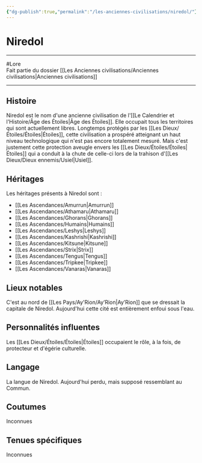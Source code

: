 ```yaml
---
{"dg-publish":true,"permalink":"/les-anciennes-civilisations/niredol/"}
---
```


# Niredol
---
#Lore  
Fait partie du dossier [[Les Anciennes civilisations/Anciennes civilisations\|Anciennes civilisations]]

-------
## Histoire
Niredol est le nom d'une ancienne civilisation de l'[[Le Calendrier et l'Histoire/Âge des Étoiles\|Âge des Étoiles]]. Elle occupait tous les territoires qui sont actuellement libres.
Longtemps protégés par les [[Les Dieux/Étoiles/Étoiles\|Étoiles]], cette civilisation a prospéré atteignant un haut niveau technologique qui n'est pas encore totalement mesuré. Mais c'est justement cette protection aveugle envers les [[Les Dieux/Étoiles/Étoiles\|Étoiles]] qui a conduit à la chute de celle-ci lors de la trahison d'[[Les Dieux/Dieux ennemis/Usiel\|Usiel]].
## Héritages
Les héritages présents à Niredol sont :
- [[Les Ascendances/Amurrun\|Amurrun]]
- [[Les Ascendances/Athamaru\|Athamaru]]
- [[Les Ascendances/Ghorans\|Ghorans]]
- [[Les Ascendances/Humains\|Humains]]
- [[Les Ascendances/Leshys\|Leshys]]
- [[Les Ascendances/Kashrishi\|Kashrishi]]
- [[Les Ascendances/Kitsune\|Kitsune]]
- [[Les Ascendances/Strix\|Strix]]
- [[Les Ascendances/Tengus\|Tengus]]
- [[Les Ascendances/Tripkee\|Tripkee]]
- [[Les Ascendances/Vanaras\|Vanaras]]
## Lieux notables
C'est au nord de [[Les Pays/Ay'Rion/Ay’Rion\|Ay’Rion]] que se dressait la capitale de Niredol. Aujourd'hui cette cité est entièrement enfoui sous l'eau.
## Personnalités influentes
Les [[Les Dieux/Étoiles/Étoiles\|Étoiles]] occupaient le rôle, à la fois, de protecteur et d'égérie culturelle. 
## Langage
La langue de Niredol. Aujourd'hui perdu, mais supposé ressemblant au Commun.
## Coutumes
Inconnues
## Tenues spécifiques
Inconnues